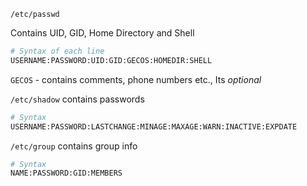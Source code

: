 `/etc/passwd`

Contains UID, GID, Home Directory and Shell

```bash
# Syntax of each line
USERNAME:PASSWORD:UID:GID:GECOS:HOMEDIR:SHELL
```

`GECOS` - contains comments, phone numbers etc., Its _optional_

`/etc/shadow` contains passwords

```bash
# Syntax
USERNAME:PASSWORD:LASTCHANGE:MINAGE:MAXAGE:WARN:INACTIVE:EXPDATE
```

`/etc/group` contains group info

```bash
# Syntax
NAME:PASSWORD:GID:MEMBERS
```